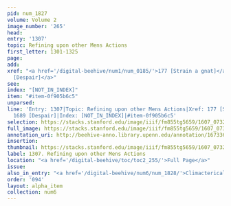 ```yaml
---
pid: num_1827
volume: Volume 2
image_number: '265'
head:
entry: '1307'
topic: Refining upon other Mens Actions
first_letter: 1301-1325
page:
add:
xref: "<a href='/digital-beehive/num1/num_0185/'>177 [Strain a gnat]</a>|<a href='/digital-beehive/num7/num_2601/'>1689
  [Despair]</a>"
see:
index: "[NOT_IN_INDEX]"
item: "#item-0f905b6c5"
unparsed:
line: 'Entry: 1307|Topic: Refining upon other Mens Actions|Xref: 177 [Strain a gnat]|Xref:
  1689 [Despair]|Index: [NOT_IN_INDEX]|#item-0f905b6c5'
selection: https://stacks.stanford.edu/image/iiif/fm855tg5659/1607_0732/416,1296,2824,741/full/0/default.jpg
full_image: https://stacks.stanford.edu/image/iiif/fm855tg5659/1607_0732/full/full/0/default.jpg
annotation_uri: http://beehive-anno.library.upenn.edu/annotation/1673361549887
insertion:
thumbnail: https://stacks.stanford.edu/image/iiif/fm855tg5659/1607_0732/416,1296,600,180/250,/0/default.jpg
label: 1307. Refining upon other Mens Actions
location: "<a href='/digital-beehive/toc/toc2_255/'>Full Page</a>"
issue:
also_in_entry: "<a href='/digital-beehive/num6/num_1828/'>Climacterical years</a>"
order: '094'
layout: alpha_item
collection: num6
---
```

